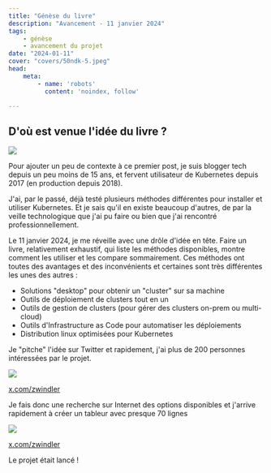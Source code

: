 ```yaml
---
title: "Génèse du livre"
description: "Avancement - 11 janvier 2024"
tags:
    - génèse
    - avancement du projet
date: "2024-01-11"
cover: "covers/50ndk-5.jpeg"
head:
    meta:
        - name: 'robots'
          content: 'noindex, follow'

---
```


## D'où est venue l'idée du livre ?

![](https://geps.dev/progress/0)

Pour ajouter un peu de contexte à ce premier post, je suis blogger tech depuis un peu moins de 15 ans, et fervent utilisateur de Kubernetes depuis 2017 (en production depuis 2018).

J'ai, par le passé, déjà testé plusieurs méthodes différentes pour installer et utiliser Kubernetes. Et je sais qu'il en existe beaucoup d'autres, de par la veille technologique que j'ai pu faire ou bien que j'ai rencontré professionnellement.

Le 11 janvier 2024, je me réveille avec une drôle d'idée en tête. Faire un livre, relativement exhaustif, qui liste les méthodes disponibles, montre comment les utiliser et les compare sommairement. Ces méthodes ont toutes des avantages et des inconvénients et certaines sont très différentes les unes des autres :

* Solutions "desktop" pour obtenir un "cluster" sur sa machine
* Outils de déploiement de clusters tout en un
* Outils de gestion de clusters (pour gérer des clusters on-prem ou multi-cloud)
* Outils d'Infrastructure as Code pour automatiser les déploiements
* Distribution linux optimisées pour Kubernetes

Je "pitche" l'idée sur Twitter et rapidement, j'ai plus de 200 personnes intéressées par le projet.

![](images/genese/genese1.png)

[x.com/zwindler](https://x.com/zwindler/status/1745358435762274658)

Je fais donc une recherche sur Internet des options disponibles et j'arrive rapidement à créer un tableur avec presque 70 lignes

![](images/genese/genese2.png)

[x.com/zwindler](https://x.com/zwindler/status/1745456748956409899)

Le projet était lancé !
